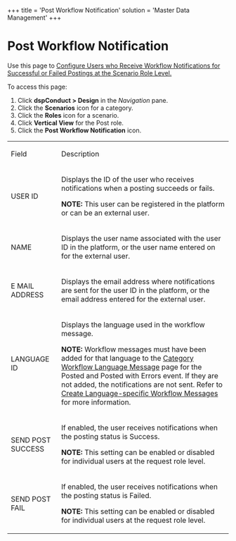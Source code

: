 +++
title = 'Post Workflow Notification'
solution = 'Master Data Management'
+++

# Post Workflow Notification

<div class="use">

Use this page to [Configure Users who Receive Workflow Notifications for
Successful or Failed Postings at the Scenario Role
Level.](../Config/Send_Workflow_Notifications_when_a_Post_Fails_or_Succeeds#Configure_Users_who_Receive_Workflow_Notifications_at_the_Scenario_Role_Level)

</div>

To access this page:

1.  Click <span style="font-weight: bold;">dspConduct \>
    </span>**Design** in the *Navigation* pane.
2.  Click the **Scenarios** icon for a category.
3.  Click the **Roles** icon for a scenario.
4.  Click **Vertical View** for the Post role.
5.  Click the **Post Workflow Notification** icon.

<table>
<tbody>
<tr class="odd">
<td><p>Field</p></td>
<td><p>Description</p></td>
</tr>
<tr class="even">
<td><p>USER ID</p></td>
<td><p>Displays the ID of the user who receives notifications when a posting succeeds or fails.</p>
<p><strong>NOTE:</strong> This user can be registered in the platform or can be an external user.</p></td>
</tr>
<tr class="odd">
<td><p>NAME</p></td>
<td><p>Displays the user name associated with the user ID in the platform, or the user name entered on for the external user.</p></td>
</tr>
<tr class="even">
<td><p>E MAIL ADDRESS</p></td>
<td><p>Displays the email address where notifications are sent for the user ID in the platform, or the email address entered for the external user.</p></td>
</tr>
<tr class="odd">
<td><p>LANGUAGE ID</p></td>
<td><p>Displays the language used in the workflow message.</p>
<p><strong>NOTE:</strong> Workflow messages must have been added for that language to the <a href="Category_Workflow_Language_Message_H">Category Workflow Language Message</a> page for the Posted and Posted with Errors event. If they are not added, the notifications are not sent. Refer to <a href="../Config/Create_Language-specific_Workflow_Messages_for_a_Category">Create Language-specific Workflow Messages</a> for more information.</p></td>
</tr>
<tr class="even">
<td><p>SEND POST SUCCESS</p></td>
<td><p>If enabled, the user receives notifications when the posting status is Success.</p>
<p><strong>NOTE:</strong> This setting can be enabled or disabled for individual users at the request role level.</p></td>
</tr>
<tr class="odd">
<td><p>SEND POST FAIL</p></td>
<td><p>If enabled, the user receives notifications when the posting status is Failed.</p>
<p><strong>NOTE:</strong> This setting can be enabled or disabled for individual users at the request role level.</p></td>
</tr>
</tbody>
</table>
